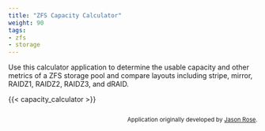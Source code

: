 ```yaml
---
title: "ZFS Capacity Calculator"
weight: 90
tags:
- zfs
- storage
---
```


Use this calculator application to determine the usable capacity and other metrics of a ZFS storage pool and compare layouts including stripe, mirror, RAIDZ1, RAIDZ2, RAIDZ3, and dRAID.

{{< capacity_calculator >}}

<div style="text-align: right; font-size: smaller; padding-top: 1em;">
    Application originally developed by <a href="https://jro.io/capacity/">Jason Rose</a>.
</div>
